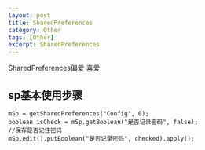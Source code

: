 ```yaml
---
layout: post
title: SharedPreferences
category: Other
tags: [Other]
excerpt: SharedPreferences
---
```


SharedPreferences偏爱 喜爱

## sp基本使用步骤 ##


    mSp = getSharedPreferences("Config", 0);
	boolean isCheck = mSp.getBoolean("是否记录密码", false);
	//保存是否记住密码
    mSp.edit().putBoolean("是否记录密码", checked).apply();
